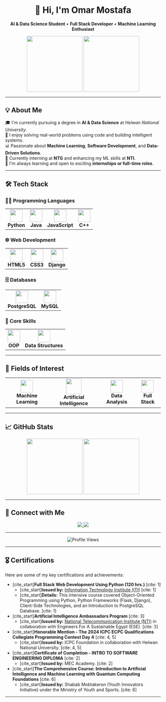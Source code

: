<h1 align="center">👋 Hi, I'm Omar Mostafa</h1>

<p align="center">
  <strong>AI & Data Science Student</strong> • <strong>Full Stack Developer</strong> • <strong>Machine Learning Enthusiast</strong>
</p>

<p align="center">
  <img src="https://media.giphy.com/media/Y4ak9Ki2GZCbJxAnJD/giphy.gif" width="180" />
  <img src="https://media.giphy.com/media/L1R1tvI9svkIWwpVYr/giphy.gif" width="180" />
</p>

---

## 💡 About Me

🎓 I'm currently pursuing a degree in **AI & Data Science** at *Helwan National University*.  
🚀 I enjoy solving real-world problems using code and building intelligent systems.  
📊 Passionate about **Machine Learning**, **Software Development**, and **Data-Driven Solutions**.  
💼 Currently interning at **NTG** and enhancing my ML skills at **NTI**.  
🌱 I'm always learning and open to exciting **internships or full-time roles**.

---

## 🛠️ Tech Stack

### 👨‍💻 Programming Languages

<table>
  <tr>
    <td align="center"><img src="https://cdn.jsdelivr.net/gh/devicons/devicon/icons/python/python-original.svg" width="40"/><br/><b>Python</b></td>
    <td align="center"><img src="https://cdn.jsdelivr.net/gh/devicons/devicon/icons/java/java-original.svg" width="40"/><br/><b>Java</b></td>
    <td align="center"><img src="https://cdn.jsdelivr.net/gh/devicons/devicon/icons/javascript/javascript-original.svg" width="40"/><br/><b>JavaScript</b></td>
    <td align="center"><img src="https://cdn.jsdelivr.net/gh/devicons/devicon/icons/cplusplus/cplusplus-original.svg" width="40"/><br/><b>C++</b></td>
  </tr>
</table>

### 🌐 Web Development

<table>
  <tr>
    <td align="center"><img src="https://cdn.jsdelivr.net/gh/devicons/devicon/icons/html5/html5-original.svg" width="40"/><br/><b>HTML5</b></td>
    <td align="center"><img src="https://cdn.jsdelivr.net/gh/devicons/devicon/icons/css3/css3-original.svg" width="40"/><br/><b>CSS3</b></td>
    <td align="center"><img src="https://cdn.jsdelivr.net/gh/devicons/devicon/icons/django/django-plain.svg" width="40"/><br/><b>Django</b></td>
  </tr>
</table>

### 🗄️ Databases

<table>
  <tr>
    <td align="center"><img src="https://cdn.jsdelivr.net/gh/devicons/devicon/icons/postgresql/postgresql-original.svg" width="40"/><br/><b>PostgreSQL</b></td>
    <td align="center"><img src="https://cdn.jsdelivr.net/gh/devicons/devicon/icons/mysql/mysql-original.svg" width="40"/><br/><b>MySQL</b></td>
  </tr>
</table>

### 🧠 Core Skills

<table>
  <tr>
    <td align="center"><img src="https://cdn.jsdelivr.net/gh/devicons/devicon/icons/csharp/csharp-original.svg" width="40"/><br/><b>OOP</b></td>
    <td align="center"><img src="https://cdn.jsdelivr.net/gh/devicons/devicon/icons/git/git-original.svg" width="40"/><br/><b>Data Structures</b></td>
  </tr>
</table>

---

## 🔬 Fields of Interest

<table>
  <tr align="center">
    <td>
      <img src="https://cdn.jsdelivr.net/gh/devicons/devicon/icons/tensorflow/tensorflow-original.svg" width="40"/><br/><b>Machine Learning</b>
    </td>
    <td>
      <img src="https://media.giphy.com/media/QTfX9Ejfra3ZmNxh6B/giphy.gif" width="50"/><br/><b>Artificial Intelligence</b>
    </td>
    <td>
      <img src="https://cdn.jsdelivr.net/gh/devicons/devicon/icons/pandas/pandas-original.svg" width="40"/><br/><b>Data Analysis</b>
    </td>
    <td>
      <img src="https://cdn.jsdelivr.net/gh/devicons/devicon/icons/react/react-original.svg" width="40"/><br/><b>Full Stack</b>
    </td>
  </tr>
</table>

---

## 📈 GitHub Stats

<p align="center">
  <img src="https://github-readme-stats.vercel.app/api?username=OmarMostafa7&show_icons=true&theme=radical&hide_border=true&count_private=true" height="180"/>
  <img src="https://github-readme-stats.vercel.app/api/top-langs/?username=OmarMostafa7&layout=compact&theme=radical&hide_border=true" height="180"/>
</p>

---

## 🤝 Connect with Me

<p align="center">
  <a href="https://www.linkedin.com/in/omar-mostafa-abdsttar-b2b72134b" target="_blank">
    <img src="https://img.shields.io/badge/LinkedIn-0A66C2?style=for-the-badge&logo=linkedin&logoColor=white" />
  </a>
  <a href="mailto:omarmostafaabdsttar@gmail.com">
    <img src="https://img.shields.io/badge/Gmail-D14836?style=for-the-badge&logo=gmail&logoColor=white" />
  </a>
</p>

---

<p align="center">
  <img src="https://komarev.com/ghpvc/?username=OmarMostafa7&color=brightgreen" alt="Profile Views">
</p>

---

## 🎖️ Certifications

Here are some of my key certifications and achievements:

* [cite_start]**Full Stack Web Development Using Python (120 hrs.)** [cite: 1]
    * [cite_start]**Issued by:** [Information Technology Institute (ITI)](https://www.iti.gov.eg/iti/home) [cite: 1]
    * [cite_start]**Details:** This intensive course covered Object-Oriented Programming using Python, Python Frameworks (Flask, Django), Client-Side Technologies, and an Introduction to PostgreSQL Database. [cite: 1]
* [cite_start]**Artificial Intelligence Ambassadors Program** [cite: 3]
    * [cite_start]**Issued by:** [National Telecommunication Institute (NTI)](https://nti.gov.eg/) in collaboration with Engineers For A Sustainable Egypt (ESE). [cite: 3]
* [cite_start]**Honorable Mention - The 2024 ICPC ECPC Qualifications Collegiate Programming Contest Day 4** [cite: 4, 5]
    * [cite_start]**Issued by:** ICPC Foundation in collaboration with Helwan National University. [cite: 4, 5]
* [cite_start]**Certificate of Completion - INTRO TO SOFTWARE ENGINEERING DIPLOMA** [cite: 2]
    * [cite_start]**Issued by:** MEC Academy. [cite: 2]
* [cite_start]**The Comprehensive Course: Introduction to Artificial Intelligence and Machine Learning with Quantum Computing Foundations** [cite: 6]
    * [cite_start]**Issued by:** Shabab Mobtakeron (Youth Innovators Initiative) under the Ministry of Youth and Sports. [cite: 6]

---
